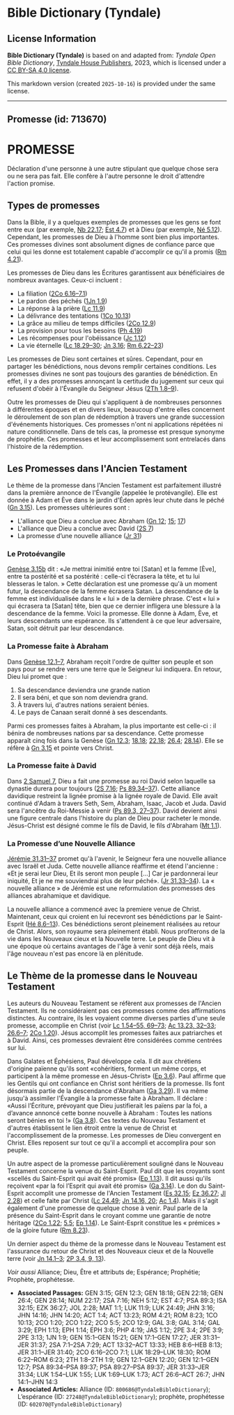 # Bible Dictionary (Tyndale)

## License Information

**Bible Dictionary (Tyndale)** is based on and adapted from: _Tyndale Open Bible Dictionary_, [Tyndale House Publishers](https://tyndaleopenresources.com/), 2023, which is licensed under a [CC BY-SA 4.0 license](https://creativecommons.org/licenses/by-sa/4.0/legalcode.en).

This markdown version (created `2025-10-16`) is provided under the same license.



--------------------------------

## Promesse (id: 713670)

PROMESSE
========

Déclaration d'une personne à une autre stipulant que quelque chose sera ou ne sera pas fait. Elle confère à l'autre personne le droit d'attendre l'action promise.

Types de promesses
------------------

Dans la Bible, il y a quelques exemples de promesses que les gens se font entre eux (par exemple, [Nb 22\.17](https://ref.ly/Num22:17); [Est 4\.7](https://ref.ly/Esth4:7)) et à Dieu (par exemple, [Né 5\.12](https://ref.ly/Neh5:12)). Cependant, les promesses de Dieu à l'homme sont bien plus importantes. Ces promesses divines sont absolument dignes de confiance parce que celui qui les donne est totalement capable d'accomplir ce qu'il a promis ([Rm 4\.21](https://ref.ly/Rom4:21)).

Les promesses de Dieu dans les Écritures garantissent aux bénéficiaires de nombreux avantages. Ceux\-ci incluent :

* La filiation ([2Co 6\.16–7\.1](https://ref.ly/2Cor6:16-2Cor7:1))
* Le pardon des péchés ([1Jn 1\.9](https://ref.ly/1John1:9))
* La réponse à la prière ([Lc 11\.9](https://ref.ly/Luke11:9))
* La délivrance des tentations ([1Co 10\.13](https://ref.ly/1Cor10:13))
* La grâce au milieu de temps difficiles ([2Co 12\.9](https://ref.ly/2Cor12:9))
* La provision pour tous les besoins ([Ph 4\.19](https://ref.ly/Phil4:19))
* Les récompenses pour l'obéissance ([Jc 1\.12](https://ref.ly/Jas1:12))
* La vie éternelle ([Lc 18\.29–30](https://ref.ly/Luke18:29-Luke18:30); [Jn 3\.16](https://ref.ly/John3:16); [Rm 6\.22–23](https://ref.ly/Rom6:22-Rom6:23))

Les promesses de Dieu sont certaines et sûres. Cependant, pour en partager les bénédictions, nous devons remplir certaines conditions. Les promesses divines ne sont pas toujours des garanties de bénédiction. En effet, il y a des promesses annonçant la certitude du jugement sur ceux qui refusent d'obéir à l'Évangile du Seigneur Jésus ([2Th 1\.8–9](https://ref.ly/2Thess1:8-2Thess1:9)).

Outre les promesses de Dieu qui s'appliquent à de nombreuses personnes à différentes époques et en divers lieux, beaucoup d'entre elles concernent le déroulement de son plan de rédemption à travers une grande succession d'événements historiques. Ces promesses n'ont ni applications répétées ni nature conditionnelle. Dans de tels cas, la promesse est presque synonyme de prophétie. Ces promesses et leur accomplissement sont entrelacés dans l'histoire de la rédemption.

Les Promesses dans l'Ancien Testament
-------------------------------------

Le thème de la promesse dans l'Ancien Testament est parfaitement illustré dans la première annonce de l'Évangile (appelée le protévangile). Elle est donnée à Adam et Ève dans le jardin d'Éden après leur chute dans le péché ([Gn 3\.15](https://ref.ly/Gen3:15)). Les promesses ultérieures sont :

* L'alliance que Dieu a conclue avec Abraham ([Gn 12](https://ref.ly/Gen12:1-Gen12:20); [15](https://ref.ly/Gen15:1-Gen15:21); [17](https://ref.ly/Gen17:1-Gen17:27))
* L'alliance que Dieu a conclue avec David ([2S 7](https://ref.ly/2Sam7:1-2Sam7:29))
* La promesse d’une nouvelle alliance ([Jr 31](https://ref.ly/Jer31:1-Jer31:40))

### Le Protoévangile

[Genèse 3\.15b](https://ref.ly/Gen3:15) dit : «Je mettrai inimitié entre toi \[Satan] et la femme \[Ève], entre ta postérité et sa postérité : celle\-ci t’écrasera la tête, et tu lui blesseras le talon. » Cette déclaration est une promesse qu'à un moment futur, la descendance de la femme écrasera Satan. La descendance de la femme est individualisée dans le « lui » de la dernière phrase. C'est « lui » qui écrasera ta \[Satan] tête, bien que ce dernier infligera une blessure à la descendance de la femme. Voici la promesse. Elle donne à Adam, Ève, et leurs descendants une espérance. Ils s'attendent à ce que leur adversaire, Satan, soit détruit par leur descendance.

### La Promesse faite à Abraham

Dans [Genèse 12\.1–7,](https://ref.ly/Gen12:1-Gen12:7) Abraham reçoit l'ordre de quitter son peuple et son pays pour se rendre vers une terre que le Seigneur lui indiquera. En retour, Dieu lui promet que :

1. Sa descendance deviendra une grande nation
2. Il sera béni, et que son nom deviendra grand.
3. À travers lui, d'autres nations seraient bénies.
4. Le pays de Canaan serait donné à ses descendants.

Parmi ces promesses faites à Abraham, la plus importante est celle\-ci : il bénira de nombreuses nations par sa descendance. Cette promesse apparaît cinq fois dans la Genèse ([Gn 12\.3](https://ref.ly/Gen12:3); [18\.18](https://ref.ly/Gen18:18); [22\.18](https://ref.ly/Gen22:18); [26\.4](https://ref.ly/Gen26:4); [28\.14](https://ref.ly/Gen28:14)). Elle se réfère à [Gn 3\.15](https://ref.ly/Gen3:15) et pointe vers Christ.

### La Promesse faite à David

Dans [2 Samuel 7](https://ref.ly/2Sam7:1-2Sam7:29), Dieu a fait une promesse au roi David selon laquelle sa dynastie durera pour toujours ([2S 7\.16](https://ref.ly/2Sam7:16); [Ps 89\.34–37](https://ref.ly/Ps89:34-Ps89:37)). Cette alliance davidique restreint la lignée promise à la lignée royale de David. Elle avait continué d'Adam à travers Seth, Sem, Abraham, Isaac, Jacob et Juda. David sera l'ancêtre du Roi\-Messie à venir ([Ps 89\.3, 27–37](https://ref.ly/Ps89:3)). David devient ainsi une figure centrale dans l'histoire du plan de Dieu pour racheter le monde. Jésus\-Christ est désigné comme le fils de David, le fils d'Abraham ([Mt 1\.1](https://ref.ly/Matt1:1)).

### La Promesse d’une Nouvelle Alliance

[Jérémie 31\.31–37](https://ref.ly/Jer31:31-Jer31:37) promet qu'à l'avenir, le Seigneur fera une nouvelle alliance avec Israël et Juda. Cette nouvelle alliance réaffirme et étend l'ancienne : «Et je serai leur Dieu, Et ils seront mon peuple \[...] Car je pardonnerai leur iniquité, Et je ne me souviendrai plus de leur péché». ([Jr 31\.33–34](https://ref.ly/Jer31:33-Jer31:34)). La « nouvelle alliance » de Jérémie est une reformulation des promesses des alliances abrahamique et davidique.

La nouvelle alliance a commencé avec la premiere venue de Christ. Maintenant, ceux qui croient en lui recevront ses bénédictions par le Saint\-Esprit ([Hé 8\.6–13](https://ref.ly/Heb8:6-Heb8:13)). Ces bénédictions seront pleinement réalisées au retour de Christ. Alors, son royaume sera pleinement établi. Nous profiterons de la vie dans les Nouveaux cieux et la Nouvelle terre. Le peuple de Dieu vit à une époque où certains avantages de l'âge à venir sont déjà réels, mais l'âge nouveau n'est pas encore là en plénitude.

Le Thème de la promesse dans le Nouveau Testament
-------------------------------------------------

Les auteurs du Nouveau Testament se réfèrent aux promesses de l'Ancien Testament. Ils ne considéraient pas ces promesses comme des affirmations distinctes. Au contraire, ils les voyaient comme diverses parties d'une seule promesse, accomplie en Christ (voir [Lc 1\.54–55, 69–73](https://ref.ly/Luke1:54-Luke1:55); [Ac 13\.23, 32–33](https://ref.ly/Acts13:23); [26\.6–7](https://ref.ly/Acts26:6-Acts26:7); [2Co 1\.20](https://ref.ly/2Cor1:20)). Jésus accomplit les promesses faites aux patriarches et à David. Ainsi, ces promesses devraient être considérées comme centrées sur lui.

Dans Galates et Éphésiens, Paul développe cela. Il dit aux chrétiens d'origine païenne qu'ils sont «cohéritiers, forment un même corps, et participent à la même promesse en Jésus\-Christ» ([Ep 3\.6](https://ref.ly/Eph3:6)). Paul affirme que les Gentils qui ont confiance en Christ sont héritiers de la promesse. Ils font désormais partie de la descendance d'Abraham ([Ga 3\.29](https://ref.ly/Gal3:29)). Il va même jusqu'à assimiler l'Évangile à la promesse faite à Abraham. Il déclare : «Aussi l’Écriture, prévoyant que Dieu justifierait les païens par la foi, a d’avance annoncé cette bonne nouvelle à Abraham : Toutes les nations seront bénies en toi !» ([Ga 3\.8](https://ref.ly/Gal3:8)). Ces textes du Nouveau Testament et d'autres établissent le lien étroit entre la venue de Christ et l'accomplissement de la promesse. Les promesses de Dieu convergent en Christ. Elles reposent sur tout ce qu'il a accompli et accomplira pour son peuple.

Un autre aspect de la promesse particulièrement souligné dans le Nouveau Testament concerne la venue du Saint\-Esprit. Paul dit que les croyants sont «scellés du Saint\-Esprit qui avait été promis» ([Ep 1\.13](https://ref.ly/Eph1:13)). Il dit aussi qu'ils reçoivent «par la foi l’Esprit qui avait été promis» ([Ga 3\.14](https://ref.ly/Gal3:14)). Le don du Saint\-Esprit accomplit une promesse de l'Ancien Testament ([Es 32\.15](https://ref.ly/Isa32:15); [Ez 36\.27](https://ref.ly/Ezek36:27); [Jl 2\.28](https://ref.ly/Joel2:28)) et celle faite par Christ ([Lc 24\.49](https://ref.ly/Luke24:49); [Jn 14\.16, 20](https://ref.ly/John14:16); [Ac 1\.4](https://ref.ly/Acts1:4)). Mais il s'agit également d'une promesse de quelque chose à venir. Paul parle de la présence du Saint\-Esprit dans le croyant comme une garantie de notre héritage ([2Co 1\.22](https://ref.ly/2Cor1:22); [5\.5](https://ref.ly/2Cor5:5); [Ep 1\.14](https://ref.ly/Eph1:14)). Le Saint\-Esprit constitue les « prémices » de la gloire future ([Rm 8\.23](https://ref.ly/Rom8:23)).

Un dernier aspect du thème de la promesse dans le Nouveau Testament est l'assurance du retour de Christ et des Nouveaux cieux et de la Nouvelle terre (voir [Jn 14\.1–3](https://ref.ly/John14:1-John14:3); [2P 3\.4, 9, 13](https://ref.ly/2Pet3:4)).

*Voir aussi* Alliance; Dieu, Être et attributs de; Espérance; Prophétie; Prophète, prophétesse.

* **Associated Passages:** GEN 3:15; GEN 12:3; GEN 18:18; GEN 22:18; GEN 26:4; GEN 28:14; NUM 22:17; 2SA 7:16; NEH 5:12; EST 4:7; PSA 89:3; ISA 32:15; EZK 36:27; JOL 2:28; MAT 1:1; LUK 11:9; LUK 24:49; JHN 3:16; JHN 14:16; JHN 14:20; ACT 1:4; ACT 13:23; ROM 4:21; ROM 8:23; 1CO 10:13; 2CO 1:20; 2CO 1:22; 2CO 5:5; 2CO 12:9; GAL 3:8; GAL 3:14; GAL 3:29; EPH 1:13; EPH 1:14; EPH 3:6; PHP 4:19; JAS 1:12; 2PE 3:4; 2PE 3:9; 2PE 3:13; 1JN 1:9; GEN 15:1–GEN 15:21; GEN 17:1–GEN 17:27; JER 31:31–JER 31:37; 2SA 7:1–2SA 7:29; ACT 13:32–ACT 13:33; HEB 8:6–HEB 8:13; JER 31:1–JER 31:40; 2CO 6:16–2CO 7:1; LUK 18:29–LUK 18:30; ROM 6:22–ROM 6:23; 2TH 1:8–2TH 1:9; GEN 12:1–GEN 12:20; GEN 12:1–GEN 12:7; PSA 89:34–PSA 89:37; PSA 89:27–PSA 89:37; JER 31:33–JER 31:34; LUK 1:54–LUK 1:55; LUK 1:69–LUK 1:73; ACT 26:6–ACT 26:7; JHN 14:1–JHN 14:3
* **Associated Articles:** Alliance (ID: `800686@TyndaleBibleDictionary`); L’espérance (ID: `27248@TyndaleBibleDictionary`); prophète, prophétesse (ID: `602070@TyndaleBibleDictionary`)


